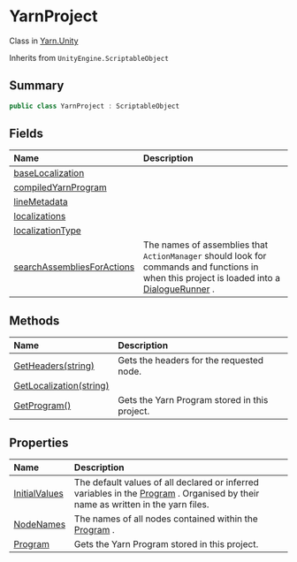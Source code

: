 # YarnProject

Class in [Yarn.Unity](/api/csharp/yarn.unity.md)

Inherits from `UnityEngine.ScriptableObject`

## Summary



```csharp
public class YarnProject : ScriptableObject
```

## Fields

|Name|Description|
|:---|:---|
|[baseLocalization](/api/csharp/yarn.unity.yarnproject.baselocalization.md)||
|[compiledYarnProgram](/api/csharp/yarn.unity.yarnproject.compiledyarnprogram.md)||
|[lineMetadata](/api/csharp/yarn.unity.yarnproject.linemetadata.md)||
|[localizations](/api/csharp/yarn.unity.yarnproject.localizations.md)||
|[localizationType](/api/csharp/yarn.unity.yarnproject.localizationtype.md)||
|[searchAssembliesForActions](/api/csharp/yarn.unity.yarnproject.searchassembliesforactions.md)|The names of assemblies that  <code>ActionManager</code>  should look for commands and functions in when this project is loaded into a <a href="yarn.unity.dialoguerunner.md">DialogueRunner</a> .|

## Methods

|Name|Description|
|:---|:---|
|[GetHeaders(string)](/api/csharp/yarn.unity.yarnproject.getheaders.md)|Gets the headers for the requested node.|
|[GetLocalization(string)](/api/csharp/yarn.unity.yarnproject.getlocalization.md)||
|[GetProgram()](/api/csharp/yarn.unity.yarnproject.getprogram.md)|Gets the Yarn Program stored in this project.|

## Properties

|Name|Description|
|:---|:---|
|[InitialValues](/api/csharp/yarn.unity.yarnproject.initialvalues.md)|The default values of all declared or inferred variables in the <a href="yarn.unity.yarnproject.program.md">Program</a> . Organised by their name as written in the yarn files.|
|[NodeNames](/api/csharp/yarn.unity.yarnproject.nodenames.md)|The names of all nodes contained within the  <a href="yarn.unity.yarnproject.program.md">Program</a> .|
|[Program](/api/csharp/yarn.unity.yarnproject.program.md)|Gets the Yarn Program stored in this project.|

